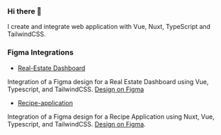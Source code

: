  ### Hi there 👋

I create and integrate web application with Vue, Nuxt, TypeScript and TailwindCSS.

### Figma Integrations

* [Real-Estate Dashboard](https://figma-integration-dashboard.netlify.app/)
  
Integration of a Figma design for a Real Estate Dashboard using Vue, Typescript, and TailwindCSS. [Design on Figma](https://www.figma.com/design/0ZJaU4ehituJzzPbTXmZbI/Real-Estate-Dashboard?node-id=0-1&p=f&t=UtXakzfpX5AOKyrV-0)

* [Recipe-application](https://figma-integration-recipe-application.netlify.app/)
  
Integration of a Figma design for a Recipe Application using Nuxt, Vue, Typescript, and TailwindCSS. [Design on Figma](https://www.figma.com/design/Ufn6GLpOMc1dgcqH23AMps/recipe-application?node-id=90-2&p=f&t=5ia7ZBsR6LqykJx7-0).
